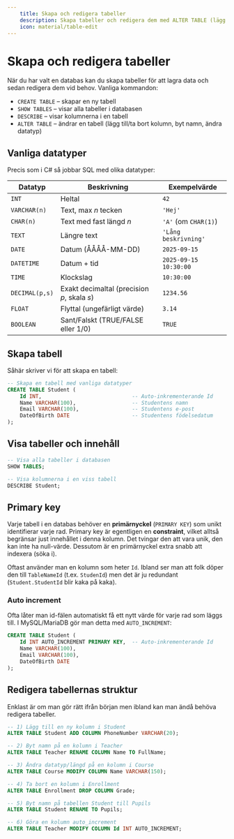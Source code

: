 ```yaml
---
    title: Skapa och redigera tabeller
    description: Skapa tabeller och redigera dem med ALTER TABLE (lägg till, ta bort, byta namn, ändra datatyp). Inkluderar vanliga datatyper.
    icon: material/table-edit
---
```


# Skapa och redigera tabeller

När du har valt en databas kan du skapa tabeller för att lagra data och sedan redigera dem vid behov. Vanliga kommandon:

* `CREATE TABLE` – skapar en ny tabell  
* `SHOW TABLES` – visar alla tabeller i databasen  
* `DESCRIBE` – visar kolumnerna i en tabell  
* `ALTER TABLE` – ändrar en tabell (lägg till/ta bort kolumn, byt namn, ändra datatyp)

## Vanliga datatyper
Precis som i C\# så jobbar SQL med olika datatyper:

| Datatyp        | Beskrivning                                         | Exempelvärde        |
|----------------|-----------------------------------------------------|---------------------|
| `INT`          | Heltal                                              | `42`                |
| `VARCHAR(n)`   | Text, max *n* tecken                                | `'Hej'`             |
| `CHAR(n)`      | Text med fast längd *n*                             | `'A'` (om `CHAR(1)`)|
| `TEXT`         | Längre text                                         | `'Lång beskrivning'`|
| `DATE`         | Datum (ÅÅÅÅ-MM-DD)                                  | `2025-09-15`        |
| `DATETIME`     | Datum + tid                                         | `2025-09-15 10:30:00` |
| `TIME`         | Klockslag                                           | `10:30:00`          |
| `DECIMAL(p,s)` | Exakt decimaltal (precision *p*, skala *s*)         | `1234.56`           |
| `FLOAT`        | Flyttal (ungefärligt värde)                         | `3.14`              |
| `BOOLEAN`      | Sant/Falskt (TRUE/FALSE eller 1/0)                  | `TRUE`              |

## Skapa tabell
Såhär skriver vi för att skapa en tabell:
```sql
-- Skapa en tabell med vanliga datatyper
CREATE TABLE Student (
    Id INT,                             -- Auto-inkrementerande Id
    Name VARCHAR(100),                  -- Studentens namn
    Email VARCHAR(100),                 -- Studentens e-post
    DateOfBirth DATE                    -- Studentens födelsedatum
);
```
## Visa tabeller och innehåll
```sql
-- Visa alla tabeller i databasen
SHOW TABLES;

-- Visa kolumnerna i en viss tabell
DESCRIBE Student;
```
## Primary key
Varje tabell i en databas behöver en **primärnyckel** (`PRIMARY KEY`) som unikt identifierar varje rad. Primary key är egentligen en **constraint**, vilket alltså begränsar just innehållet i denna kolumn. Det tvingar den att vara unik, den kan inte ha null-värde. Dessutom är en primärnyckel extra snabb att indexera (söka i).

Oftast använder man en kolumn som heter `Id`. Ibland ser man att folk döper den till `TableNameId` (t.ex. `StudenId`) men det är ju redundant (`Student.StudentId` blir kaka på kaka).
### Auto increment
Ofta låter man id-fälen  automatiskt få ett nytt värde för varje rad som läggs till.  I MySQL/MariaDB gör man detta med `AUTO_INCREMENT`:  
```sql
CREATE TABLE Student (
    Id INT AUTO_INCREMENT PRIMARY KEY,  -- Auto-inkrementerande Id
    Name VARCHAR(100),
    Email VARCHAR(100),
    DateOfBirth DATE
);
```

## Redigera tabellernas struktur
Enklast är om man gör rätt ifrån början men ibland kan man ändå behöva redigera tabeller.

```sql
-- 1) Lägg till en ny kolumn i Student
ALTER TABLE Student ADD COLUMN PhoneNumber VARCHAR(20);

-- 2) Byt namn på en kolumn i Teacher
ALTER TABLE Teacher RENAME COLUMN Name TO FullName;

-- 3) Ändra datatyp/längd på en kolumn i Course
ALTER TABLE Course MODIFY COLUMN Name VARCHAR(150);

-- 4) Ta bort en kolumn i Enrollment
ALTER TABLE Enrollment DROP COLUMN Grade;

-- 5) Byt namn på tabellen Student till Pupils
ALTER TABLE Student RENAME TO Pupils;

-- 6) Göra en kolumn auto_increment
ALTER TABLE Teacher MODIFY COLUMN Id INT AUTO_INCREMENT;
```